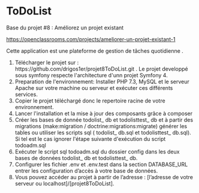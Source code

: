 ToDoList
========

Base du projet #8 : Améliorez un projet existant

https://openclassrooms.com/projects/ameliorer-un-projet-existant-1

Cette application est une plateforme de gestion de tâches quotidienne .

<ol>
<li>Télécharger le projet sur : https://github.com/drigos1er/projet8ToDoList.git . Le projet developpé sous symfony respecte l'architecture d'unn projet Symfony 4.
</li>
<li>Preparation de l'environnement: Installer PHP 7.3, MySQL et le serveur Apache sur votre machine ou serveur et exécuter ces différents services.</li>
<li>Copier le projet téléchargé donc le repertoire racine de votre environnement.</li>
<li>Lancer l'installation et la mise à jour des composants grâce à composer</li>
<li>Créer les bases de donnée todolist_ db et todolisttest_ db et  à partir des migrations (make:migration / doctrine:migrations:migrate) générer les tables ou utiliser les scripts sql ( todolist_ db.sql et todolisttest_ db.sql). Si tel est le cas ignorer l'étape suivante d'exécution du script todoadm.sql</li>
<li>Exécuter le script sql todoadm.sql du dossier config dans les deux bases de données todolist_ db et todolisttest_ db.</li>
<li>Configurer les fichier .env et .env.test dans la section DATABASE_URL entrer les configuration d’accès à votre base de données.</li>
<li>Vous pouvez accéder au projet à partir de l’adresse : [l’adresse de votre serveur ou localhost]/[projet8ToDoList].</li>
</ol>
